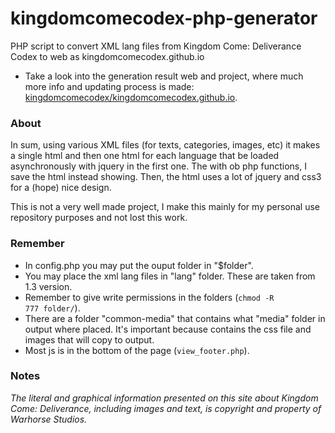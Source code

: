 # kingdomcomecodex-php-generator
PHP script to convert XML lang files from Kingdom Come: Deliverance Codex to web as kingdomcomecodex.github.io

* Take a look into the generation result web and project, where much more info and updating process is made: [kingdomcomecodex/kingdomcomecodex.github.io](https://github.com/kingdomcomecodex/kingdomcomecodex.github.io).

### About
In sum, using various XML files (for texts, categories, images, etc) it makes a single html and then one html for each language that be loaded asynchronously with jquery in the first one. The with ob php functions, I save the html instead showing. Then, the html uses a lot of jquery and css3 for a (hope) nice design.

This is not a very well made project, I make this mainly for my personal use repository purposes and not lost this work.

### Remember
* In config.php you may put the ouput folder in "$folder".
* You may place the xml lang files in "lang" folder. These are taken from 1.3 version.
* Remember to give write permissions in the folders (<code>chmod -R 777 folder/</code>).
* There are a folder "common-media" that contains what "media" folder in output where placed. It's important because contains the css file and images that will copy to output.
* Most js is in the bottom of the page (<code>view_footer.php</code>).

### Notes
*The literal and graphical information presented on this site about Kingdom Come: Deliverance, including images and text, is copyright and property of Warhorse Studios.*
